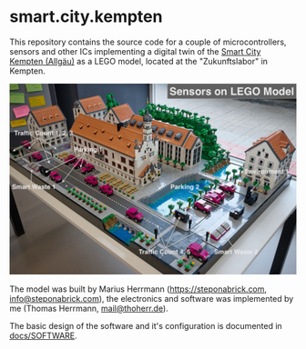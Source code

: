 # smart.city.kempten

This repository contains the source code for a couple of microcontrollers,
sensors and other ICs implementing a digital twin of the [Smart City Kempten (Allgäu)](https://smartes.kempten.de/)
as a LEGO model, located at the "Zukunftslabor" in Kempten.

![Picture of the model on display at the Zukunftslabor Kempten](docs/Sensors_on_LEGO_Model.jpg "LEGO Model with Sensors")

The model was built by Marius Herrmann (https://steponabrick.com,
info@steponabrick.com), the electronics and software was implemented by me
(Thomas Herrmann, mail@thoherr.de).

The basic design of the software and it's configuration is documented in [docs/SOFTWARE](docs/SOFTWARE.md).
